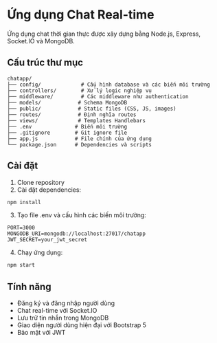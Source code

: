 # Ứng dụng Chat Real-time

Ứng dụng chat thời gian thực được xây dựng bằng Node.js, Express, Socket.IO và MongoDB.

## Cấu trúc thư mục

```
chatapp/
├── config/             # Cấu hình database và các biến môi trường
├── controllers/        # Xử lý logic nghiệp vụ
├── middleware/         # Các middleware như authentication
├── models/            # Schema MongoDB
├── public/            # Static files (CSS, JS, images)
├── routes/            # Định nghĩa routes
├── views/             # Templates Handlebars
├── .env              # Biến môi trường
├── .gitignore        # Git ignore file
├── app.js            # File chính của ứng dụng
└── package.json      # Dependencies và scripts
```

## Cài đặt

1. Clone repository
2. Cài đặt dependencies:
```bash
npm install
```
3. Tạo file .env và cấu hình các biến môi trường:
```
PORT=3000
MONGODB_URI=mongodb://localhost:27017/chatapp
JWT_SECRET=your_jwt_secret
```
4. Chạy ứng dụng:
```bash
npm start
```

## Tính năng

- Đăng ký và đăng nhập người dùng
- Chat real-time với Socket.IO
- Lưu trữ tin nhắn trong MongoDB
- Giao diện người dùng hiện đại với Bootstrap 5
- Bảo mật với JWT 